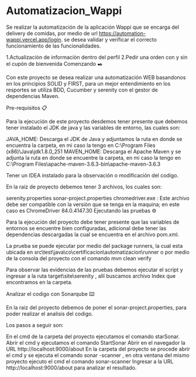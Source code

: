 # Automatizacion_Wappi

Se realizar la automatización de la aplicación Wappi que se encarga del delivery de comidas, por medio de url https://automation-wappi.vercel.app/login. se desea validar y verificar el correcto funcionamiento de las funcionalidades.

 1.Actualización de informaciòn dentro del perfil
 2.Pedir una orden con y sin el cupón de bienvenida
Comenzando ✒️

Con este proyecto se desea realizar una automatización WEB basandonos en los principios SOLID y FIRST, para un mejor entendimiento en los resportes se utiliza BDD, Cucumber y serenity con el gestor de dependencias Maven.

Pre-requisitos 📋

Para la ejecución de este proyecto desdemos tener presente que debemos tener instalado el JDK de java y las variables de entorno, las cuales son:

JAVA_HOME: Descarga el JDK de Java y adjuntamos la ruta en donde se encuentra la carpeta, en mi caso la tengo en C:\Program Files (x86)\Java\jdk1.8.0_251 MAVEN_HOME: Descarga el Apache Maven y se adjunta la ruta en donde se encuentre la carpeta, en mi caso la tengo en C:\Program Files\apache-maven-3.6.3-bin\apache-maven-3.6.3

Tener un IDEA instalado para la observación o modificación del codigo.

En la raiz de proyecto debemos tener 3 archivos, los cuales son:

serenity.properties
sonar-project.properties
chromedriver.exe : Este archivo debe ser compatible con la versiòn que se tenga en la maquina; en este caso es ChromeDriver 84.0.4147.30
Ejecutando las pruebas ⚙️

Para la ejecución del proyecto debe tener presente que las variables de entornos se encuentre bien configuradas, adicional debe tener las dependencias descargadas la cual se encuentra en el archivo pom.xml.

La prueba se puede ejecutar por medio del package runners, la cual esta ubicada en src\test\java\co\certificacion\automatizacion\runner o por medio de la consola del proyecto con el comando mvn clean verify

Para observar las evidencias de las pruebas debemos ejecutar el script y ingresar a la ruta target\site\serenity , allí buscamos archivo Index que encontramos en la carpeta.

Analizar el codigo con Sonarqube ⌨️️

En la raiz del proyecto debemos de poner el sonar-project.properties, para poder realizar el analisis del codigo.

Los pasos a seguir son:

En el cmd de la carpeta del proyecto ejecutamos el comando starSonar. Abrir el cmd y ejecutamos el comando StartSonar Abrir en el navegador la URL http://localhost:9000/about En la carpeta del proyecto se procede abrir el cmd y se ejecuta el comando sonar -scanner , en otra ventana del mismo proyecto ejecuto el cmd el comando sonar-scanner Ingresar a la URL http://localhost:9000/about para analizar el resultado.
